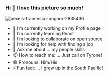 ### Hi 👋 I love this picture so much!

![pexels-francesco-ungaro-2835436](https://user-images.githubusercontent.com/69048387/124858225-82d94c00-df62-11eb-864e-2681fffc957c.jpg)

- 🔭 I’m currently working on my Profile page
- 🌱 I’m currently learning React
- 👯 I’m looking to collaborate on open source
- 🤔 I’m looking for help with finding a job
- 💬 Ask me about ... my people skills
- 📫 How to reach me: ... Just call on Tyrone!
- 😄 Pronouns: Him/His
- ⚡ Fun fact: ... I grew up in the South Pacific!

<!--
**seth808rose/seth808rose** is a ✨ _special_ ✨ repository because its `README.md` (this file) appears on your GitHub profile.

Here are some ideas to get you started:

- 🔭 I’m currently working on my Profile page
- 🌱 I’m currently learning React
- 👯 I’m looking to collaborate on open source
- 🤔 I’m looking for help with finding a job
- 💬 Ask me about ... my people skills
- 📫 How to reach me: ... Just call on Tyrone!
- 😄 Pronouns: Him/His
- ⚡ Fun fact: ... I grew up in the South Pacific!
-->
